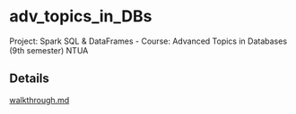 # adv_topics_in_DBs
Project: Spark SQL &amp; DataFrames - Course: Advanced Topics in Databases (9th semester) NTUA

## Details
[walkthrough.md](walkthrough.md)
